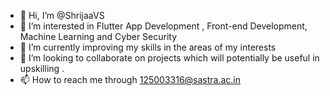 - 👋 Hi, I’m @ShrijaaVS
- 👀 I’m interested in Flutter App Development , Front-end Development, Machine Learning and Cyber Security
- 🌱 I’m currently improving my skills in the areas of my interests
- 💞️ I’m looking to collaborate on projects which will potentially be useful in upskilling .
- 📫 How to reach me through 125003316@sastra.ac.in

<!---
ShrijaaVS/ShrijaaVS is a ✨ special ✨ repository because its `README.md` (this file) appears on your GitHub profile.
You can click the Preview link to take a look at your changes.
--->
